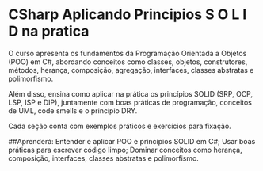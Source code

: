 # CSharp Aplicando Principios S O L I D na pratica
O curso apresenta os fundamentos da Programação Orientada a Objetos (POO) em C#, abordando conceitos como classes, objetos, construtores, métodos, herança, composição, agregação, interfaces, classes abstratas e polimorfismo.

Além disso, ensina como aplicar na prática os princípios SOLID (SRP, OCP, LSP, ISP e DIP), juntamente com boas práticas de programação, conceitos de UML, code smells e o princípio DRY.

Cada seção conta com exemplos práticos e exercícios para fixação.

##Aprenderá:
Entender e aplicar POO e princípios SOLID em C#;
Usar boas práticas para escrever código limpo;
Dominar conceitos como herança, composição, interfaces, classes abstratas e polimorfismo.
